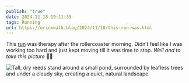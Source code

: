 ```yaml
---
publish: "true"
date: 2024-11-18 19:11:35
tags: Running
url: https://ericmwalk.blog/2024/11/18/this-run-was.html
---
```


This [run](https://strava.com/activities/12931822977) was therapy after the rollercoaster morning. Didn’t feel like I was working too hard and just kept moving till it was time to stop. *Well and to take this picture* 🤷‍♂️

![Tall, dry reeds stand around a small pond, surrounded by leafless trees and under a cloudy sky, creating a quiet, natural landscape.](https://walk.micro.blog/uploads/2024/img-0860.jpeg)
